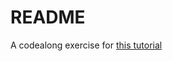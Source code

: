 # README

A codealong exercise for [this tutorial](https://paweljw.github.io/2017/07/rails-5.1-api-with-vue.js-frontend-part-0-stack-choices/)